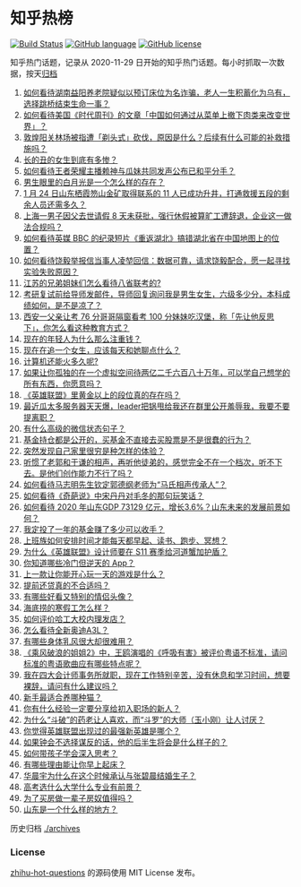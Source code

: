 # 知乎热榜
[![Build Status](https://github.com/ToWeLong/zhihu-hot-questions/workflows/CI/badge.svg)](https://github.com/ToWeLong/zhihu-hot-questions/actions)
[![GitHub language](https://img.shields.io/badge/language-golang-orange.svg)](https://golang.org/)
[![GitHub license](https://img.shields.io/github/license/ToWeLong/zhihu-hot-questions)](https://github.com/ToWeLong/zhihu-hot-questions/blob/main/LICENSE)

知乎热门话题，记录从 2020-11-29 日开始的知乎热门话题。每小时抓取一次数据，按天[归档](./archives)

<!-- BEGIN -->

1. [如何看待湖南益阳养老院疑似以预订床位为名诈骗，老人一生积蓄化为乌有，选择跳桥结束生命一事？](https://www.zhihu.com/question/440757467)
1. [如何看待美国《时代周刊》的文章「中国如何通过从菜单上撤下肉类来改变世界」？](https://www.zhihu.com/question/440832450)
1. [敦煌阳关林场被指遭「剃头式」砍伐，原因是什么？后续有什么可能的补救措施吗？](https://www.zhihu.com/question/440744049)
1. [长的丑的女生到底有多惨？](https://www.zhihu.com/question/352979580)
1. [如何看待王者荣耀主播赖神与瓜妹共同发声公布已和平分手？](https://www.zhihu.com/question/440913838)
1. [男生眼里的白月光是一个怎么样的存在？](https://www.zhihu.com/question/277228908)
1. [1 月 24 日山东栖霞笏山金矿取得联系的 11 人已成功升井，打通救援五段的剩余人员还需多久？](https://www.zhihu.com/question/440917933)
1. [上海一男子因父去世请假 8 天未获批，强行休假被算旷工遭辞退，企业这一做法合规吗？](https://www.zhihu.com/question/440932864)
1. [如何看待英媒 BBC 的纪录短片《重返湖北》搞错湖北省在中国地图上的位置？](https://www.zhihu.com/question/440835928)
1. [如何看待饶毅举报信当事人凌堃回信：数据可靠，请求饶毅配合，愿一起寻找实验失败原因？](https://www.zhihu.com/question/440902596)
1. [江苏的兄弟姐妹们怎么看待八省联考的?](https://www.zhihu.com/question/438055048)
1. [考研复试前给导师发邮件，导师回复询问我是男生女生，六级多少分，本科成绩如何，是不是凉了？](https://www.zhihu.com/question/376821993)
1. [西安一父亲让考 76 分哥哥隔窗看考 100 分妹妹吃汉堡，称「先让他反思下」，你怎么看这种教育方式？](https://www.zhihu.com/question/440628513)
1. [现在的年轻人为什么那么注重钱？](https://www.zhihu.com/question/440570935)
1. [现在在追一个女生，应该每天和她聊点什么？](https://www.zhihu.com/question/369960957)
1. [计算机还能火多久呢?](https://www.zhihu.com/question/438642229)
1. [如果让你孤独的在一个虚拟空间待两亿二千六百八十万年，可以学自己想学的所有东西，你愿意吗？](https://www.zhihu.com/question/435734418)
1. [《英雄联盟》里黄金以上的段位真的存在吗？](https://www.zhihu.com/question/440591376)
1. [最近瓜太多服务器天天爆，leader把锅甩给我还在群里公开羞辱我，我要不要提离职？](https://www.zhihu.com/question/440814594)
1. [有什么高级的微信状态句子？](https://www.zhihu.com/question/440750252)
1. [基金持仓都是公开的，买基金不直接去买股票是不是很蠢的行为？](https://www.zhihu.com/question/439342323)
1. [突然发现自己家里很穷是种怎样的体验？](https://www.zhihu.com/question/325864780)
1. [听惯了老郭和于谦的相声，再听他徒弟的，感觉完全不在一个档次，听不下去。是他们创作能力不行了吗？](https://www.zhihu.com/question/432235586)
1. [如何看待马志明先生钦定郭德纲老师为“马氏相声传承人”？](https://www.zhihu.com/question/440750380)
1. [如何看待《奇葩说》中宋丹丹对毛冬的那句玩笑话？](https://www.zhihu.com/question/440554419)
1. [如何看待 2020 年山东GDP 73129 亿元，增长3.6%？山东未来的发展前景如何？](https://www.zhihu.com/question/440769463)
1. [我定投了一年的基金赚了多少可以收手？](https://www.zhihu.com/question/313714502)
1. [上班族如何安排时间才能每天都早起、读书、跑步、冥想？](https://www.zhihu.com/question/28042735)
1. [为什么《英雄联盟》设计师要在 S11 赛季给河道蟹加护盾？](https://www.zhihu.com/question/440313826)
1. [你知道哪些冷门但逆天的 App？](https://www.zhihu.com/question/37524914)
1. [上一款让你能开心玩一天的游戏是什么？](https://www.zhihu.com/question/439089457)
1. [提前还贷真的不合适吗？](https://www.zhihu.com/question/424662097)
1. [有哪些好看又特别的情侣头像？](https://www.zhihu.com/question/361074548)
1. [海底捞的寒假工怎么样？](https://www.zhihu.com/question/303823226)
1. [如何评价哈工大校内理发店？](https://www.zhihu.com/question/428904736)
1. [怎么看待全新奥迪A3L？](https://www.zhihu.com/question/433008636)
1. [有哪些身体乳风很大却很难用？](https://www.zhihu.com/question/428594112)
1. [《乘风破浪的姐姐2》中，王鸥演唱的《呼吸有害》被评价粤语不标准，请问标准的粤语歌曲应有哪些特点呢？](https://www.zhihu.com/question/440617981)
1. [我在四大会计师事务所就职，现在工作特别辛苦，没有休息和学习时间，想要裸辞，请问有什么建议吗？](https://www.zhihu.com/question/322809356)
1. [新手最适合养哪种猫？](https://www.zhihu.com/question/362669725)
1. [你有什么经验一定要分享给初入职场的新人？](https://www.zhihu.com/question/26859452)
1. [为什么“斗破”的药老让人喜欢，而“斗罗”的大师（玉小刚）让人讨厌？](https://www.zhihu.com/question/440621192)
1. [你觉得英雄联盟出现过的最强新英雄是哪个？](https://www.zhihu.com/question/440040325)
1. [如果钟会不选择谋反的话，他的后半生将会是什么样子的？](https://www.zhihu.com/question/377745385)
1. [如何带孩子学会深入思考？](https://www.zhihu.com/question/437925490)
1. [有哪些理由能让你早上起床？](https://www.zhihu.com/question/437292225)
1. [华晨宇为什么在这个时候承认与张碧晨结婚生子？](https://www.zhihu.com/question/440655743)
1. [高考选什么大学什么专业有前景？](https://www.zhihu.com/question/440235164)
1. [为了买房做一辈子房奴值得吗？](https://www.zhihu.com/question/420453128)
1. [山东是一个什么样的地方？](https://www.zhihu.com/question/302508291)

<!-- END -->

历史归档 [./archives](./archives)


### License
[zhihu-hot-questions](https://github.com/towelong/zhihu-hot-questions) 的源码使用 MIT License 发布。